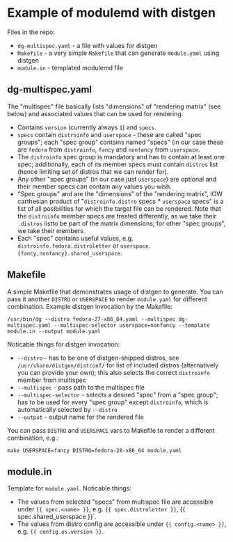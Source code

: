 # Example of modulemd with distgen

Files in the repo:
* `dg-multispec.yaml` - a file with values for distgen
* `Makefile` - a very simple `Makefile` that can generate `module.yaml` using distgen
* `module.in` - templated modulemd file

## dg-multispec.yaml
The "multispec" file basically lists "dimensions" of "rendering matrix" (see below) and associated values that can be used for rendering.

* Contains `version` (currently always `1`) and `specs`.
* `specs` contain `distroinfo` and `userspace` - these are called "spec groups"; each "spec group" contains named "specs" (in our case these are `fedora` from `distroinfo`, `fancy` and `nonfancy` from `userspace`.
* The `distroinfo` spec group is mandatory and has to contain at least one spec; additionally, each of its member specs must contain `distros` list (hence limiting set of distros that we can render for).
* Any other "spec groups" (in our case just `userspace`) are optional and their member specs can contain any values you wish.
* "Spec groups" and are the "dimensions" of the "rendering matrix", IOW carthesian product of "`distroinfo.distro` specs * `userspace` specs" is a list of all posibilities for which the target file can be rendered. Note that the `distroinfo` member specs are treated differently, as we take their `.distros` listto be part of the matrix dimensions; for other "spec groups", we take their members.
* Each "spec" contains useful values, e.g. `distroinfo.fedora.distroletter` or `userspace.{fancy,nonfancy}.shared_userspace`.

## Makefile

A simple Makefile that demonstrates usage of distgen to generate. You can pass it another `DISTRO` or `USERSPACE` to render `module.yaml` for different combination. Example distgen invocation by the Makefile:

```
/usr/bin/dg --distro fedora-27-x86_64.yaml --multispec dg-multispec.yaml --multispec-selector userspace=nonfancy --template module.in --output module.yaml
```

Noticable things for distgen invocation:
* `--distro` - has to be one of distgen-shipped distros, see `/usr/share/distgen/distconf/` for list of included distros (alternatively you can provide your own); this also selects the correct `distroinfo` member from multispec
* `--multispec` - pass path to the multispec file
* `--multispec-selector` - selects a desired "spec" from a "spec group"; has to be used for every "spec group" except `distroinfo`, which is automatically selected by `--distro`
* `--output` - output name for the rendered file

You can pass `DISTRO` and `USERSPACE` vars to Makefile to render a different combination, e.g.:

```
make USERSPACE=fancy DISTRO=fedora-28-x86_64 module.yaml
```

## module.in

Template for `module.yaml`. Noticable things:

* The values from selected "specs" from multispec file are accessible under `{{ spec.<name> }}`, e.g. `{{ spec.distroletter }}`, {{ spec.shared_userspace }}`.
* The values from distro config are accessible under `{{ config.<name> }}`, e.g. `{{ config.os.version }}`.
